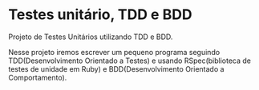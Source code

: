 # Testes unitário, TDD e BDD
Projeto de Testes Unitários utilizando TDD e BDD.

Nesse projeto iremos escrever	um	pequeno	programa	seguindo	TDD(Desenvolvimento Orientado a Testes)	e
usando	RSpec(biblioteca	 de	 testes	 de	 unidade	 em	Ruby) e BDD(Desenvolvimento Orientado a Comportamento).
